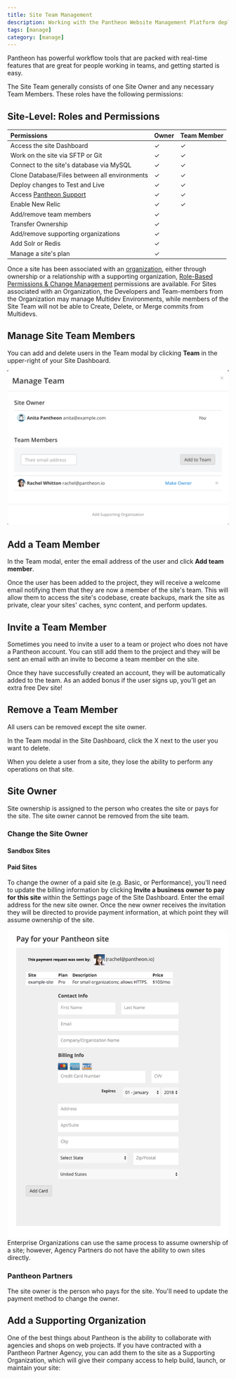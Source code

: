 ```yaml
---
title: Site Team Management
description: Working with the Pantheon Website Management Platform deployment tools in a team driven environment.
tags: [manage]
category: [manage]
---
```

Pantheon has powerful workflow tools that are packed with real-time features that are great for people working in teams, and getting started is easy.

The Site Team generally consists of one Site Owner and any necessary Team Members. These roles have the following permissions:
## Site-Level: Roles and Permissions

| **Permissions**                                   | **Owner** | **Team Member** |
|:------------------------------------------------- |:--------- |:--------------- |
| Access the site Dashboard                         | ✓         | ✓               |
| Work on the site via SFTP or Git                  | ✓         | ✓               |
| Connect to the site's database via MySQL          | ✓         | ✓               |
| Clone Database/Files between all environments     | ✓         | ✓               |
| Deploy changes to Test and Live                   | ✓         | ✓               |
| Access [Pantheon Support](/support) | ✓         | ✓               |
| Enable New Relic                                  | ✓         | ✓               |
| Add/remove team members                           | ✓         |                 |
| Transfer Ownership                                | ✓         |                 |
| Add/remove supporting organizations               | ✓         |                 |
| Add Solr or Redis                                 | ✓         |                 |
| Manage a site's plan                              | ✓         |                 |

Once a site has been associated with an [organization](/organizations), either through ownership or a relationship with a supporting organization, [Role-Based Permissions & Change Management](/change-management) permissions are available.
<Alert title="Note" type="info">
For Sites associated with an Organization, the Developers and Team-members from the Organization may manage Multidev Environments, while members of the Site Team will not be able to Create, Delete, or Merge commits from Multidevs.
</Alert>

## Manage Site Team Members
You can add and delete users in the Team modal by clicking **Team** in the upper-right of your Site Dashboard.

![Team Management Window](../images/dashboard/team-modal.png)
## Add a Team Member

In the Team modal, enter the email address of the user and click **Add team member**.

Once the user has been added to the project, they will receive a welcome email notifying them that they are now a member of the site's team. This will allow them to access the site's codebase, create backups, mark the site as private, clear your sites' caches, sync content, and perform updates.

## Invite a Team Member

Sometimes you need to invite a user to a team or project who does not have a Pantheon account. You can still add them to the project and they will be sent an email with an invite to become a team member on the site.

Once they have successfully created an account, they will be automatically added to the team. As an added bonus if the user signs up, you'll get an extra free Dev site!

## Remove a Team Member

<Alert title="Note" type="info">
All users can be removed except the site owner.
</Alert>

In the Team modal in the Site Dashboard, click the X next to the user you want to delete.

When you delete a user from a site, they lose the ability to perform any operations on that site.

## Site Owner
Site ownership is assigned to the person who creates the site or pays for the site. The site owner cannot be removed from the site team.

### Change the Site Owner

#### Sandbox Sites
<Partial file="transfer-ownership-billing-steps.md" />

#### Paid Sites
To change the owner of a paid site (e.g. Basic, or Performance), you'll need to update the billing information by clicking **Invite a business owner to pay for this site** within the Settings page of the Site Dashboard. Enter the email address for the new site owner. Once the new owner receives the invitation they will be directed to provide payment information, at which point they will assume ownership of the site.

![Invite a business owner to pay for this site](../images/dashboard/payment-form-invite.png)<br />
Enterprise Organizations can use the same process to assume ownership of a site;  however, Agency Partners do not have the ability to own sites directly.

### Pantheon Partners
The site owner is the person who pays for the site. You'll need to update the payment method to change the owner.

## Add a Supporting Organization

One of the best things about Pantheon is the ability to collaborate with agencies and shops on web projects. If you have contracted with a Pantheon Partner Agency, you can add them to the site as a Supporting Organization, which will give their company access to help build, launch, or maintain your site:

<Partial file="add-supporting-org.md" />
